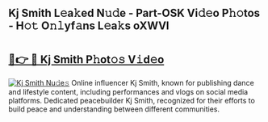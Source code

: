 ## Kj Smith L𝚎a𝚔ed N𝚞𝚍e - Part-OSK Vi𝚍𝚎o P𝚑𝚘tos - H𝚘𝚝 O𝚗𝚕yf𝚊ns L𝚎a𝚔s oXWVl

# <h2><a href="http://kf1bha.oniu.top/?m=Kj+Smith">🔗👉 🔴 Kj Smith P𝚑ot𝚘𝚜 V𝚒d𝚎o</a></h2>

[![Kj Smith Nu𝚍e𝚜](https://i.imgur.com/0qMVB7G.gif)](http://kf1bha.oniu.top/?m=Kj+Smith)
Online influencer Kj Smith, known for publishing dance and lifestyle content, including performances and vlogs on social media platforms. Dedicated peacebuilder Kj Smith, recognized for their efforts to build peace and understanding between different communities.  
